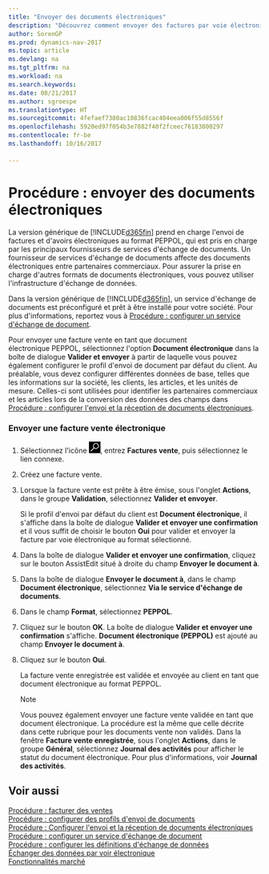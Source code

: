 ```yaml
---
title: "Envoyer des documents électroniques"
description: "Découvrez comment envoyer des factures par voie électronique."
author: SorenGP
ms.prod: dynamics-nav-2017
ms.topic: article
ms.devlang: na
ms.tgt_pltfrm: na
ms.workload: na
ms.search.keywords: 
ms.date: 08/21/2017
ms.author: sgroespe
ms.translationtype: HT
ms.sourcegitcommit: 4fefaef7380ac10836fcac404eea006f55d8556f
ms.openlocfilehash: 5920ed97f054b3e7882f40f2fceec76183800297
ms.contentlocale: fr-be
ms.lasthandoff: 10/16/2017

---
```

# <a name="how-to-send-electronic-documents"></a>Procédure : envoyer des documents électroniques
La version générique de [!INCLUDE[d365fin](includes/d365fin_md.md)] prend en charge l'envoi de factures et d'avoirs électroniques au format PEPPOL, qui est pris en charge par les principaux fournisseurs de services d'échange de documents. Un fournisseur de services d'échange de documents affecte des documents électroniques entre partenaires commerciaux. Pour assurer la prise en charge d'autres formats de documents électroniques, vous pouvez utiliser l'infrastructure d'échange de données.  

 Dans la version générique de [!INCLUDE[d365fin](includes/d365fin_md.md)], un service d'échange de documents est préconfiguré et prêt à être installé pour votre société. Pour plus d'informations, reportez vous à [Procédure : configurer un service d'échange de document](across-how-to-set-up-a-document-exchange-service.md).  

 Pour envoyer une facture vente en tant que document électronique PEPPOL, sélectionnez l'option **Document électronique** dans la boîte de dialogue **Valider et envoyer** à partir de laquelle vous pouvez également configurer le profil d'envoi de document par défaut du client. Au préalable, vous devez configurer différentes données de base, telles que les informations sur la société, les clients, les articles, et les unités de mesure. Celles-ci sont utilisées pour identifier les partenaires commerciaux et les articles lors de la conversion des données des champs dans [Procédure : configurer l'envoi et la réception de documents électroniques](across-how-to-set-up-electronic-document-sending-and-receiving.md).  

### <a name="to-send-an-electronic-sales-invoice"></a>Envoyer une facture vente électronique  

1.  Sélectionnez l'icône ![Page ou état pour la recherche](media/ui-search/search_small.png "Page ou état pour la recherche"), entrez **Factures vente**, puis sélectionnez le lien connexe.  

2.  Créez une facture vente.  

3.  Lorsque la facture vente est prête à être émise, sous l'onglet **Actions**, dans le groupe **Validation**, sélectionnez **Valider et envoyer**.  

     Si le profil d'envoi par défaut du client est **Document électronique**, il s'affiche dans la boîte de dialogue **Valider et envoyer une confirmation** et il vous suffit de choisir le bouton **Oui** pour valider et envoyer la facture par voie électronique au format sélectionné.  

4.  Dans la boîte de dialogue **Valider et envoyer une confirmation**, cliquez sur le bouton AssistEdit situé à droite du champ **Envoyer le document à**.  

5.  Dans la boîte de dialogue **Envoyer le document à**, dans le champ **Document électronique**, sélectionnez **Via le service d'échange de documents**.  

6.  Dans le champ **Format**, sélectionnez **PEPPOL**.  

7.  Cliquez sur le bouton **OK**. La boîte de dialogue **Valider et envoyer une confirmation** s'affiche. **Document électronique (PEPPOL)** est ajouté au champ **Envoyer le document à**.  

8.  Cliquez sur le bouton **Oui**.  

     La facture vente enregistrée est validée et envoyée au client en tant que document électronique au format PEPPOL.  

    > [!NOTE]  
    >  Vous pouvez également envoyer une facture vente validée en tant que document électronique. La procédure est la même que celle décrite dans cette rubrique pour les documents vente non validés. Dans la fenêtre **Facture vente enregistrée**, sous l'onglet **Actions**, dans le groupe **Général**, sélectionnez **Journal des activités** pour afficher le statut du document électronique. Pour plus d'informations, voir **Journal des activités**.  

## <a name="see-also"></a>Voir aussi  
[Procédure : facturer des ventes](sales-how-invoice-sales.md)  
[Procédure : configurer des profils d'envoi de documents](sales-how-setup-document-send-profiles.md)  
[Procédure : Configurer l'envoi et la réception de documents électroniques](across-how-to-set-up-electronic-document-sending-and-receiving.md)  
[Procédure : configurer un service d'échange de document](across-how-to-set-up-a-document-exchange-service.md)  
[Procédure : configurer les définitions d'échange de données](across-how-to-set-up-data-exchange-definitions.md)  
[Échanger des données par voir électronique](across-data-exchange.md)  
[Fonctionnalités marché](ui-across-business-areas.md)  

